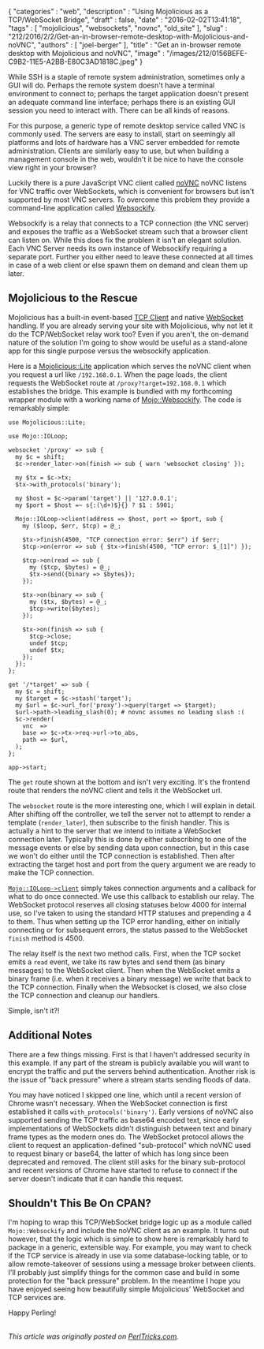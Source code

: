{
   "categories" : "web",
   "description" : "Using Mojolicious as a TCP/WebSocket Bridge",
   "draft" : false,
   "date" : "2016-02-02T13:41:18",
   "tags" : [
      "mojolicious",
      "websockets",
      "novnc",
      "old_site"
   ],
   "slug" : "212/2016/2/2/Get-an-in-browser-remote-desktop-with-Mojolicious-and-noVNC",
   "authors" : [
      "joel-berger"
   ],
   "title" : "Get an in-browser remote desktop with Mojolicious and noVNC",
   "image" : "/images/212/0156BEFE-C9B2-11E5-A2BB-E80C3AD1818C.jpeg"
}


While SSH is a staple of remote system administration, sometimes only a GUI will do. Perhaps the remote system doesn't have a terminal environment to connect to; perhaps the target application doesn't present an adequate command line interface; perhaps there is an existing GUI session you need to interact with. There can be all kinds of reasons.

For this purpose, a generic type of remote desktop service called VNC is commonly used. The servers are easy to install, start on seemingly all platforms and lots of hardware has a VNC server embedded for remote administration. Clients are similarly easy to use, but when building a management console in the web, wouldn't it be nice to have the console view right in your browser?

Luckily there is a pure JavaScript VNC client called [noVNC](https://github.com/kanaka/noVNC) noVNC listens for VNC traffic over WebSockets, which is convenient for browsers but isn't supported by most VNC servers. To overcome this problem they provide a command-line application called [Websockify](https://github.com/kanaka/websockify).

Websockify is a relay that connects to a TCP connection (the VNC server) and exposes the traffic as a WebSocket stream such that a browser client can listen on. While this does fix the problem it isn't an elegant solution. Each VNC Server needs its own instance of Websockify requiring a separate port. Further you either need to leave these connected at all times in case of a web client or else spawn them on demand and clean them up later.

Mojolicious to the Rescue
-------------------------

Mojolicious has a built-in event-based [TCP Client](http://mojoliciou.us/perldoc/Mojo/IOLoop/Client) and native [WebSocket](http://mojolicious.org/perldoc/Mojolicious/Guides/Tutorial#WebSockets) handling. If you are already serving your site with Mojolicious, why not let it do the TCP/WebSocket relay work too? Even if you aren't, the on-demand nature of the solution I'm going to show would be useful as a stand-alone app for this single purpose versus the websockify application.

Here is a [Mojolicious::Lite](http://mojolicio.us/perldoc/Mojolicious/Guides/Tutorial) application which serves the noVNC client when you request a url like `/192.168.0.1`. When the page loads, the client requests the WebSocket route at `/proxy?target=192.168.0.1` which establishes the bridge. This example is bundled with my forthcoming wrapper module with a working name of [Mojo::Websockify](https://github.com/jberger/Mojo-Websockify/blob/master/ex/client.pl). The code is remarkably simple:

``` prettyprint
use Mojolicious::Lite;

use Mojo::IOLoop;

websocket '/proxy' => sub {
  my $c = shift;
  $c->render_later->on(finish => sub { warn 'websocket closing' });

  my $tx = $c->tx;
  $tx->with_protocols('binary');

  my $host = $c->param('target') || '127.0.0.1';
  my $port = $host =~ s{:(\d+)$}{} ? $1 : 5901;

  Mojo::IOLoop->client(address => $host, port => $port, sub {
    my ($loop, $err, $tcp) = @_;

    $tx->finish(4500, "TCP connection error: $err") if $err;
    $tcp->on(error => sub { $tx->finish(4500, "TCP error: $_[1]") });

    $tcp->on(read => sub {
      my ($tcp, $bytes) = @_;
      $tx->send({binary => $bytes});
    });

    $tx->on(binary => sub {
      my ($tx, $bytes) = @_;
      $tcp->write($bytes);
    });

    $tx->on(finish => sub {
      $tcp->close;
      undef $tcp;
      undef $tx;
    });
  });
};

get '/*target' => sub {
  my $c = shift;
  my $target = $c->stash('target');
  my $url = $c->url_for('proxy')->query(target => $target);
  $url->path->leading_slash(0); # novnc assumes no leading slash :(
  $c->render(
    vnc  =>
    base => $c->tx->req->url->to_abs,
    path => $url,
  );
};

app->start;
```

The `get` route shown at the bottom and isn't very exciting. It's the frontend route that renders the noVNC client and tells it the WebSocket url.

The `websocket` route is the more interesting one, which I will explain in detail. After shifting off the controller, we tell the server not to attempt to render a template (`render_later`), then subscribe to the finish handler. This is actually a hint to the server that we intend to initiate a WebSocket connection later. Typically this is done by either subscribing to one of the message events or else by sending data upon connection, but in this case we won't do either until the TCP connection is established. Then after extracting the target host and port from the query argument we are ready to make the TCP connection.

[`Mojo::IOLoop->client`](http://mojolicious.org/perldoc/Mojo/IOLoop#client) simply takes connection arguments and a callback for what to do once connected. We use this callback to establish our relay. The WebSocket protocol reserves all closing statuses below 4000 for internal use, so I've taken to using the standard HTTP statuses and prepending a 4 to them. Thus when setting up the TCP error handling, either on initially connecting or for subsequent errors, the status passed to the WebSocket `finish` method is 4500.

The relay itself is the next two method calls. First, when the TCP socket emits a `read` event, we take its raw bytes and send them (as binary messages) to the WebSocket client. Then when the WebSocket emits a binary frame (i.e. when it receives a binary message) we write that back to the TCP connection. Finally when the Websocket is closed, we also close the TCP connection and cleanup our handlers.

Simple, isn't it?!

Additional Notes
----------------

There are a few things missing. First is that I haven't addressed security in this example. If any part of the stream is publicly available you will want to encrypt the traffic and put the servers behind authentication. Another risk is the issue of "back pressure" where a stream starts sending floods of data.

You may have noticed I skipped one line, which until a recent version of Chrome wasn't necessary. When the WebSocket connection is first established it calls `with_protocols('binary')`. Early versions of noVNC also supported sending the TCP traffic as base64 encoded text, since early implementations of WebSockets didn't distinguish between text and binary frame types as the modern ones do. The WebSocket protocol allows the client to request an application-defined "sub-protocol" which noVNC used to request binary or base64, the latter of which has long since been deprecated and removed. The client still asks for the binary sub-protocol and recent versions of Chrome have started to refuse to connect if the server doesn't indicate that it can handle this request.

Shouldn't This Be On CPAN?
--------------------------

I'm hoping to wrap this TCP/WebSocket bridge logic up as a module called `Mojo::Websockify` and include the noVNC client as an example. It turns out however, that the logic which is simple to show here is remarkably hard to package in a generic, extensible way. For example, you may want to check if the TCP service is already in use via some database-locking table, or to allow remote-takeover of sessions using a message broker between clients. I'll probably just simplify things for the common case and build in some protection for the "back pressure" problem. In the meantime I hope you have enjoyed seeing how beautifully simple Mojolicious' WebSocket and TCP services are.

Happy Perling!

\
*This article was originally posted on [PerlTricks.com](http://perltricks.com).*
